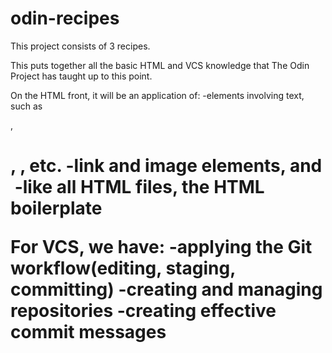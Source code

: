 # odin-recipes

This project consists of 3 recipes.

This puts together all the basic HTML and VCS knowledge that The Odin Project has taught up to this point.

On the HTML front, it will be an application of:
    -elements involving text, such as <p>, <h1>, <strong>, etc.
    -link and image elements, <a> and <img>
    -like all HTML files, the HTML boilerplate

For VCS, we have:
    -applying the Git workflow(editing, staging, committing)
    -creating and managing repositories
    -creating effective commit messages